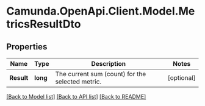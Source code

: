 # Camunda.OpenApi.Client.Model.MetricsResultDto
## Properties

Name | Type | Description | Notes
------------ | ------------- | ------------- | -------------
**Result** | **long** | The current sum (count) for the selected metric. | [optional] 

[[Back to Model list]](../README.md#documentation-for-models) [[Back to API list]](../README.md#documentation-for-api-endpoints) [[Back to README]](../README.md)

